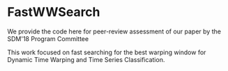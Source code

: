 # FastWWSearch
We provide the code here for peer-review assessment of our paper by the SDM'18 Program Committee

This work focused on fast searching for the best warping window for Dynamic Time Warping and Time Series Classification. 

